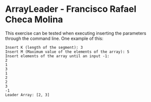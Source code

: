 # ArrayLeader - Francisco Rafael Checa Molina

This exercise can be tested when executing inserting the parameters through the command line.
One example of this:

```
Insert K (length of the segment): 3
Insert M (Maximum value of the elements of the array): 5
Insert elements of the array until an input -1: 
2
1
3
1
2
2
3
-1
Leader Array: [2, 3]
```
